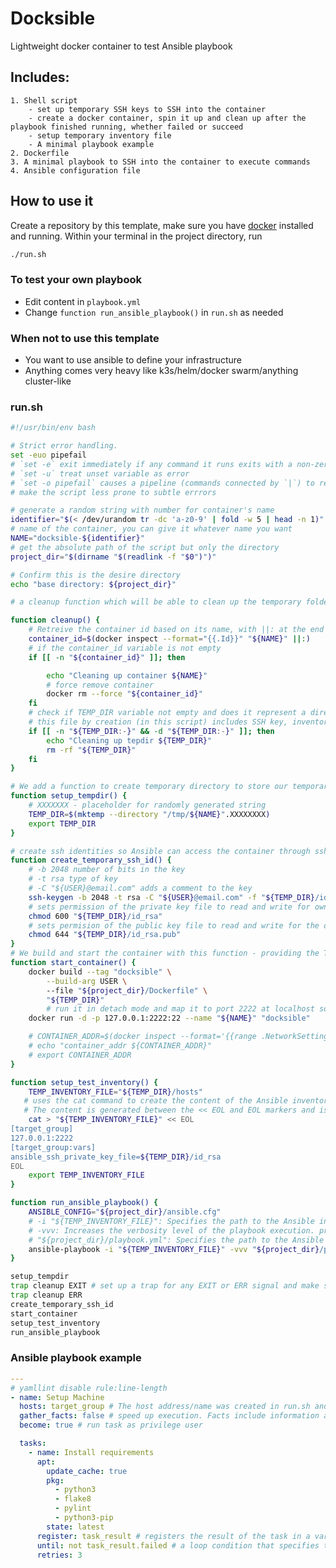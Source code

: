 # Docksible
 Lightweight docker container to test Ansible playbook

## Includes: 
    1. Shell script
        - set up temporary SSH keys to SSH into the container
        - create a docker container, spin it up and clean up after the playbook finished running, whether failed or succeed
        - setup temporary inventory file
        - A minimal playbook example 
    2. Dockerfile
    3. A minimal playbook to SSH into the container to execute commands
    4. Ansible configuration file

## How to use it

Create a repository by this template, make sure you have [docker](https://www.docker.com/get-started/) installed and running. 
Within your terminal in the project directory, run 

```bash
./run.sh
```
### To test your own playbook
- Edit content in `playbook.yml`
- Change `function run_ansible_playbook()` in `run.sh` as needed 

### When not to use this template
- You want to use ansible to define your infrastructure
- Anything comes very heavy like k3s/helm/docker swarm/anything cluster-like


### run.sh
```bash
#!/usr/bin/env bash

# Strict error handling. 
set -euo pipefail
# `set -e` exit immediately if any command it runs exits with a non-zero status (indicating an error). catching errors early and prevents the script from continuing with potentially incorrect or incomplete results.
# `set -u` treat unset variable as error
# `set -o pipefail` causes a pipeline (commands connected by `|`) to return a non-zero status if any commands in the pipeline fails
# make the script less prone to subtle errrors

# generate a random string with number for container's name 
identifier="$(< /dev/urandom tr -dc 'a-z0-9' | fold -w 5 | head -n 1)" ||:
# name of the container, you can give it whatever name you want
NAME="docksible-${identifier}"
# get the absolute path of the script but only the directory
project_dir="$(dirname "$(readlink -f "$0")")"

# Confirm this is the desire directory
echo "base directory: ${project_dir}"

# a cleanup function which will be able to clean up the temporary folder and the container as well.

function cleanup() {
    # Retreive the container id based on its name, with ||: at the end make sure command doesn't exit if there is an error (container doesn't exist etc)
    container_id=$(docker inspect --format="{{.Id}}" "${NAME}" ||:)
    # if the container_id variable is not empty
    if [[ -n "${container_id}" ]]; then

        echo "Cleaning up container ${NAME}"
        # force remove container
        docker rm --force "${container_id}"
    fi
    # check if TEMP_DIR variable not empty and does it represent a directory
    # this file by creation (in this script) includes SSH key, inventory file
    if [[ -n "${TEMP_DIR:-}" && -d "${TEMP_DIR:-}" ]]; then
        echo "Cleaning up tepdir ${TEMP_DIR}"
        rm -rf "${TEMP_DIR}"
    fi
}

# We add a function to create temporary directory to store our temporary assets (like the inventory and the ssh id).
function setup_tempdir() {
    # XXXXXXX - placeholder for randomly generated string
    TEMP_DIR=$(mktemp --directory "/tmp/${NAME}".XXXXXXXX)
    export TEMP_DIR
}

# create ssh identities so Ansible can access the container through ssh. During docker build these will be added inside the container by a COPY step (see above in the Dockerfile).
function create_temporary_ssh_id() {
    # -b 2048 number of bits in the key
    # -t rsa type of key 
    # -C "${USER}@email.com" adds a comment to the key
    ssh-keygen -b 2048 -t rsa -C "${USER}@email.com" -f "${TEMP_DIR}/id_rsa" -N ""
    # sets permission of the private key file to read and write for owner only
    chmod 600 "${TEMP_DIR}/id_rsa"
    # sets permision of the public key file to read and write for the owner and read-only for others
    chmod 644 "${TEMP_DIR}/id_rsa.pub"
}
# We build and start the container with this function - providing the TEMP_DIR as it's context. We figure out the container's address for ssh.
function start_container() {
    docker build --tag "docksible" \
        --build-arg USER \ 
        --file "${project_dir}/Dockerfile" \
        "${TEMP_DIR}"
        # run it in detach mode and map it to port 2222 at localhost so ansible can find it
    docker run -d -p 127.0.0.1:2222:22 --name "${NAME}" "docksible"

    # CONTAINER_ADDR=$(docker inspect --format='{{range .NetworkSettings.Networks}}{{.IPAddress}}{{end}}' "${NAME}")
    # echo "container_addr ${CONTAINER_ADDR}"
    # export CONTAINER_ADDR
}

function setup_test_inventory() {
    TEMP_INVENTORY_FILE="${TEMP_DIR}/hosts"
   # uses the cat command to create the content of the Ansible inventory file. 
   # The content is generated between the << EOL and EOL markers and is written to the file specified by ${TEMP_INVENTORY_FILE}.
    cat > "${TEMP_INVENTORY_FILE}" << EOL
[target_group]
127.0.0.1:2222
[target_group:vars]
ansible_ssh_private_key_file=${TEMP_DIR}/id_rsa
EOL
    export TEMP_INVENTORY_FILE
}

function run_ansible_playbook() {
    ANSIBLE_CONFIG="${project_dir}/ansible.cfg"
    # -i "${TEMP_INVENTORY_FILE}": Specifies the path to the Ansible inventory file. 
    # -vvv: Increases the verbosity level of the playbook execution. prints more detailed information about the playbook run.
    # "${project_dir}/playbook.yml": Specifies the path to the Ansible playbook file (playbook.yml). 
    ansible-playbook -i "${TEMP_INVENTORY_FILE}" -vvv "${project_dir}/playbook.yml"
}

setup_tempdir
trap cleanup EXIT # set up a trap for any EXIT or ERR signal and make sure the clean up function runs to clean up keys, inventory file and docker container
trap cleanup ERR
create_temporary_ssh_id
start_container
setup_test_inventory
run_ansible_playbook
```


### Ansible playbook example
```yaml
---
# yamllint disable rule:line-length
- name: Setup Machine
  hosts: target_group # The host address/name was created in run.sh and stored in inventory file
  gather_facts: false # speed up execution. Facts include information about the host's operating system, hardware, and other details. 
  become: true # run task as privilege user

  tasks:
    - name: Install requirements
      apt:
        update_cache: true
        pkg:
          - python3
          - flake8
          - pylint
          - python3-pip
        state: latest
      register: task_result # registers the result of the task in a variable named task_result. allow access information about the task outcome later in the playbook.
      until: not task_result.failed # a loop condition that specifies that the task should be retried until the condition not task_result.failed is true. In other words, it will keep retrying the task as long as it fails.
      retries: 3

```